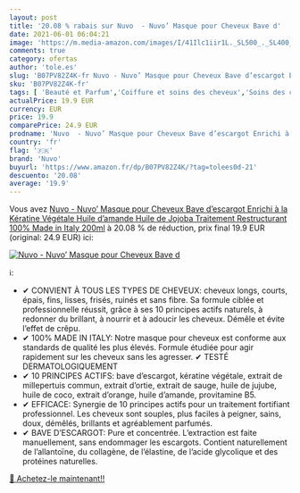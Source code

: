 ```yaml
---
layout: post
title: '20.08 % rabais sur Nuvo  - Nuvo’ Masque pour Cheveux Bave d'
date: 2021-06-01 06:04:21
image: 'https://m.media-amazon.com/images/I/41Ilc1iir1L._SL500_._SL400_.jpg'
comments: true
category: ofertas
author: 'tole.es'
slug: 'B07PV82Z4K-fr Nuvo - Nuvo’ Masque pour Cheveux Bave d’escargot Enrichi à...'
sku: 'B07PV82Z4K-fr'
tags: [ 'Beauté et Parfum','Coiffure et soins des cheveux','Soins des cheveux','Soins et masques pour les cheveux','nuvo', ]
actualPrice: 19.9 EUR
currency: EUR
price: 19.9
comparePrice: 24.9 EUR
prodname: 'Nuvo  - Nuvo’ Masque pour Cheveux Bave d’escargot Enrichi à la Kératine Végétale Huile d’amande Huile de Jojoba Traitement Restructurant 100% Made in Italy 200ml'
country: 'fr'
flag: '🇫🇷'
brand: 'Nuvo'
buyurl: 'https://www.amazon.fr/dp/B07PV82Z4K/?tag=tolees0d-21'
descuento: '20.08'
average: '19.9'
---
```


Vous avez [Nuvo  - Nuvo’ Masque pour Cheveux Bave d’escargot Enrichi à la Kératine Végétale Huile d’amande Huile de Jojoba Traitement Restructurant 100% Made in Italy 200ml](https://www.amazon.fr/dp/B07PV82Z4K/?tag=tolees0d-21)  à  20.08 % de réduction, prix final  19.9 EUR (original: 24.9 EUR) ici:

[![Nuvo  - Nuvo’ Masque pour Cheveux Bave d](https://m.media-amazon.com/images/I/41Ilc1iir1L._SL500_._SL400_.jpg)](https://www.amazon.fr/dp/B07PV82Z4K/?tag=tolees0d-21)

ℹ️:

- ✔ CONVIENT À TOUS LES TYPES DE CHEVEUX: cheveux longs, courts, épais, fins, lisses, frisés, ruinés et sans fibre. Sa formule ciblée et professionnelle réussit, grâce à ses 10 principes actifs naturels, à redonner du brillant, à nourrir et à adoucir les cheveux. Démêle et évite l’effet de crêpu.
- ✔ 100% MADE IN ITALY: Notre masque pour cheveux est conforme aux standards de qualité les plus élevés. Formule étudiée pour agir rapidement sur les cheveux sans les agresser. ✔ TESTÉ DERMATOLOGIQUEMENT
- ✔ 10 PRINCIPES ACTIFS: bave d’escargot, kératine végétale, extrait de millepertuis commun, extrait d’ortie, extrait de sauge, huile de jujube, huile de coco, extrait d’orange, huile d’amande, provitamine B5.
- ✔ EFFICACE: Synergie de 10 principes actifs pour un traitement fortifiant professionnel. Les cheveux sont souples, plus faciles à peigner, sains, doux, démêlés, brillants et agréablement parfumés.
- ✔ BAVE D’ESCARGOT: Pure et concentrée. L’extraction est faite manuellement, sans endommager les escargots. Contient naturellement de l’allantoïne, du collagène, de l’élastine, de l’acide glycolique et des protéines naturelles.

[🛒 Achetez-le maintenant!!](https://www.amazon.fr/dp/B07PV82Z4K/?tag=tolees0d-21)
